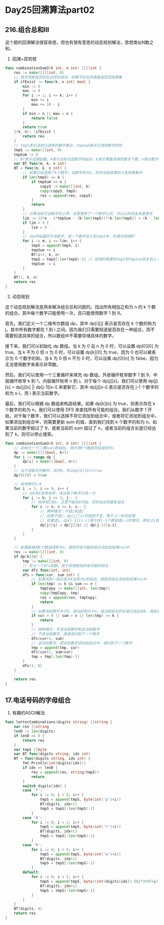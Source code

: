 # Day25回溯算法part02

##  216.组合总和III
这个题的回溯解法很容易想，但也有很有意思的动态规划解法，思想类似N数之和。
1. 回溯+双剪枝
```go
func combinationSum3(k int, n int) [][]int {
    res := make([][]int, 0)
    // 首先判断是否存在这样的组合，如果不存在则直接返回空结果集
    if ifExist := func(k, n int) bool {
        min := 0
        max := 0
        for i := 1; i <= k; i++ {
            min += i
            max += 10 - i
        }
        if min > n || max < n {
            return false
        }
        return true
    }(k, n); !ifExist {
        return res
    }
    // tmpS表示当前已选择的数字集合，tmpSum表示已选择数字的和
    tmpS := make([]int, 0)
    tmpSum := 0
    // BT表示回溯函数，m表示当前可选数字的起点，k表示需要选择的数字个数，n表示数字和
    var BT func(m, k, n int)
    BT = func(m, k, n int) {
        // 如果已经选择了k个数字，且数字和为n，则将当前结果加入到结果集中
        if len(tmpS) == k {
            if tmpSum == n {
                copyS := make([]int, k)
                copy(copyS, tmpS)
                res = append(res, copyS)
            }
            return
        }
        // 计算当前可选数字的上界，这里使用了一个数学公式，可以让时间复杂度更优
        lim := (2*n - 2*tmpSum - (k-len(tmpS))*(k-len(tmpS)) + (k - len(tmpS))) / (2 * (k - len(tmpS)))
        if lim > 9 {
            lim = 9
        }
        // 从m开始遍历可选数字，选一个数字加入到tmpS中，并递归调用BT
        for i := m; i <= lim; i++ {
            tmpS = append(tmpS, i)
            tmpSum += i
            BT(i+1, k, n)
            tmpS = tmpS[:len(tmpS)-1] // 回溯时需要将tmpS和tmpSum恢复到上一个状态
            tmpSum -= i
        }
    }
    BT(1, k, n)
    return res
}

```
2. 动态规划

这个动态规划解法是用来解决组合总和问题的，找出所有相加之和为 n 的 k 个数的组合。其中每个数字只能使用一次，且只能使用数字 1 到 9。

首先，我们定义一个二维布尔数组 dp，其中 dp[i][j] 表示是否存在 k 个数的和为 j，其中所有数字都在 1 到 i 之间。因为我们只需要知道是否存在一种组合，而不需要知道具体的组合，所以数组中不需要存储具体的数字。

接下来，我们可以初始化 dp 数组。当 k 为 0 且 n 为 0 时，可以设置 dp[0][0] 为 true。当 k 不为 0 但 n 为 0 时，可以设置 dp[k][0] 为 true，因为 0 也可以被表示为 0 个数字的和。当 k 为 0 但 n 不为 0 时，可以设置 dp[0][n] 为 false，因为无法使用数字来表示非零数。

然后，我们可以使用一个三重循环来填充 dp 数组。外层循环枚举数字 1 到 9，中层循环枚举 k 到 1，内层循环枚举 n 到 i。对于每个 dp[j][s]，我们可以使用 dp[j][s] = dp[j][s] || dp[j-1][s-i] 来更新它，其中 dp[j][s-i] 表示是否存在 j-1 个数字的和为 s-i，而 i 表示当前数字。

最后，我们可以根据 dp 数组来构造结果。如果 dp[k][n] 为 true，则表示存在 k 个数字的和为 n，我们可以使用 DFS 来查找所有可能的组合。我们从数字 1 开始，对于每个数字，我们可以选择不将它添加到组合中，或者将它添加到组合中。如果添加到组合中，则需要更新 sum 的值，直到我们找到 k 个数字的和为 n。如果当前的数字超过了 9，或者当前的 sum 超过了 n，或者当前的组合长度已经达到了 k，则可以停止搜索。

```go
func combinationSum3(k int, n int) [][]int {
    // 初始化一个二维bool数组dp，表示用k个数能否组成和为i
    dp := make([][]bool, k+1)
    for i := range dp {
        dp[i] = make([]bool, n+1)
    }
    // 当不选取任何数时，和为0，所以dp[0][0]=true
    dp[0][0] = true

    // 枚举数字1~9
    for i := 1; i <= 9; i++ {
        // 从k到1逆序枚举，保证每个数字只选一次
        for j := k; j >= 1; j-- {
            // 枚举和i到n，注意不能从0开始，否则会出现重复组合
            for s := n; s >= i; s-- {
                // 两种情况：不选i和选i
                // 如果不选i，dp[j][s]的值就不变，等于上一轮的结果
                // 如果选i，dp[j-1][s-i]表示用j-1个数组成s-i的情况，再加上i就能组成s
                dp[j][s] = dp[j][s] || dp[j-1][s-i]
            }
        }
    }

    // 如果能够用k个数组成和为n，就把所有可能的组合添加到结果res中
    res := make([][]int, 0)
    if dp[k][n] {
        tmp := make([]int, 0)
        // 定义一个dfs函数，用于回溯查找所有可能的组合
        var dfs func(int, int)
        dfs = func(cur, sum int) {
            // 如果找到一组长度为k且和为n的组合，就把该组合添加到结果res中
            if len(tmp) == k && sum == n {
                tmpCopy := make([]int, len(tmp))
                copy(tmpCopy, tmp)
                res = append(res, tmpCopy)
                return
            }
            // 如果当前数字大于9，或当前和大于n，或当前组合的长度已经达到k，就结束递归
            if cur > 9 || sum > n || len(tmp) >= k {
                return
            }
            // 两种情况：不选当前数字和选当前数字
            // 不选当前数字，直接递归到下一个数字
            dfs(cur+1, sum)
            // 选当前数字，把当前数字添加到组合中，递归到下一个数字
            tmp = append(tmp, cur)
            dfs(cur+1, sum+cur)
            tmp = tmp[:len(tmp)-1]
        }
        dfs(1, 0)
    }

    return res
}
```

##  17.电话号码的字母组合 
1. 有趣的ASCII解法
```go
func letterCombinations(digits string) []string {
	var res []string
	lenD := len(digits)
	if lenD == 0 {
		return res
	}
	var tmpS []byte
	var BT func(digits string, idx int)
	BT = func(digits string, idx int) {
		fmt.Println(int(digits[idx]))
		if idx == lenD {
			res = append(res, string(tmpS))
			return
		}
		switch digits[idx] {
		case '7':
			for i := 0; i < 4; i++ {
				tmpS = append(tmpS, byte(int('p')+i))
				BT(digits, idx+1)
				tmpS = tmpS[:len(tmpS)-1]
			}
		case '8':
			for i := 0; i < 3; i++ {
				tmpS = append(tmpS, byte(int('t')+i))
				BT(digits, idx+1)
				tmpS = tmpS[:len(tmpS)-1]
			}
		case '9':
			for i := 0; i < 4; i++ {
				tmpS = append(tmpS, byte(int('w')+i))
				BT(digits, idx+1)
				tmpS = tmpS[:len(tmpS)-1]
			}
		default:
			for i := 0; i < 3; i++ {
				tmpS = append(tmpS, byte((int(digits[idx])-50)*3+97+i))
				BT(digits, idx+1)
				tmpS = tmpS[:len(tmpS)-1]
			}
		}
	}
	BT(digits, 0)
	return res
}
```